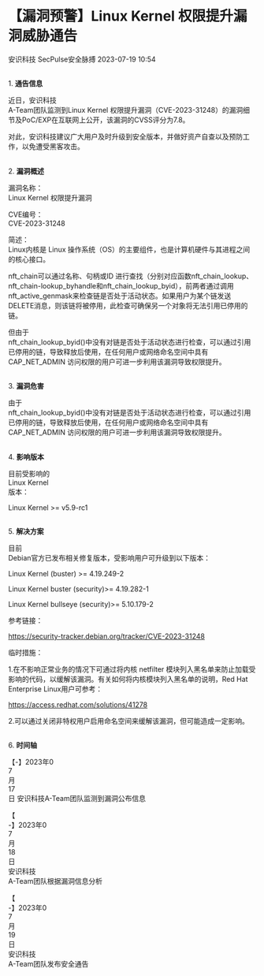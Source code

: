#  【漏洞预警】Linux Kernel 权限提升漏洞威胁通告   
安识科技  SecPulse安全脉搏   2023-07-19 10:54  
  
##   
  
1. **通告信息**  
  
  
  
近日，安识科技  
A-Team团队监测到Linux Kernel 权限提升漏洞（CVE-2023-31248）的漏洞细节及PoC/EXP在互联网上公开，该漏洞的CVSS评分为7.8。  
  
对此，安识科技建议广大用户及时升级到安全版本，并做好资产自查以及预防工作，以免遭受黑客攻击。  
##   
  
2. **漏洞概述**  
  
  
  
漏洞名称：  
Linux Kernel 权限提升漏洞  
  
CVE编号：  
CVE-2023-31248  
  
简述：  
Linux内核是 Linux 操作系统（OS）的主要组件，也是计算机硬件与其进程之间的核心接口。  
  
nft_chain可以通过名称、句柄或ID 进行查找（分别对应函数nft_chain_lookup、nft_chain-lookup_byhandle和nft_chain_lookup_byid），前两者通过调用nft_active_genmask来检查链是否处于活动状态。如果用户为某个链发送DELETE消息，则该链将被停用，此检查可确保另一个对象将无法引用已停用的链。  
  
但由于  
nft_chain_lookup_byid()中没有对链是否处于活动状态进行检查，可以通过引用已停用的链，导致释放后使用，在任何用户或网络命名空间中具有 CAP_NET_ADMIN 访问权限的用户可进一步利用该漏洞导致权限提升。  
##   
  
3. **漏洞危害**  
  
  
  
由于  
nft_chain_lookup_byid()中没有对链是否处于活动状态进行检查，可以通过引用已停用的链，导致释放后使用，在任何用户或网络命名空间中具有 CAP_NET_ADMIN 访问权限的用户可进一步利用该漏洞导致权限提升。  
##   
  
4. **影响版本**  
  
  
  
目前受影响的  
Linux Kernel  
版本：  
  
Linux Kernel >= v5.9-rc1  
##   
  
5. **解决方案**  
  
  
  
目前  
Debian官方已发布相关修复版本，受影响用户可升级到以下版本：  
  
Linux Kernel (buster) >= 4.19.249-2  
  
Linux Kernel buster (security)>= 4.19.282-1  
  
Linux Kernel bullseye (security)>= 5.10.179-2  
  
参考链接：  
  
https://security-tracker.debian.org/tracker/CVE-2023-31248  
  
临时措施：  
  
1.在不影响正常业务的情况下可通过将内核 netfilter 模块列入黑名单来防止加载受影响的代码，以缓解该漏洞。有关如何将内核模块列入黑名单的说明，Red Hat Enterprise Linux用户可参考：  
  
https://access.redhat.com/solutions/41278  
  
2.可以通过关闭非特权用户启用命名空间来缓解该漏洞，但可能造成一定影响。  
##   
  
6. **时间轴**  
  
  
  
【-】2023年0  
7  
月  
17  
日 安识科技A-Team团队监测到漏洞公布信息  
  
【  
-】2023年0  
7  
月  
18  
日   
安识科技  
A-Team团队根据漏洞信息分析  
  
【  
-】2023年0  
7  
月  
19  
日   
安识科技  
A-Team团队发布安全通告  
  
  
  
